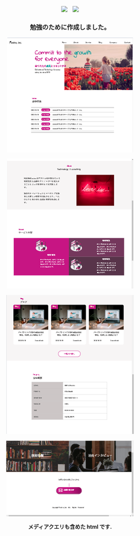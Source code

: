 <p align="center">
    <img src="https://img.shields.io/badge/-Html5-pink.svg?logo=html5&style=plastic">　<img src="https://img.shields.io/badge/-CSS3-blue.svg?logo=css3&style=plastic">
</p>

<h3 align="center"> 勉強のために作成しました。</h3>

<p align="center">
    <img src="sample1.png" alt="スクールのお勉強画面">
</p>

<p align="center">
    <img src="sample2.png" alt="スクールのお勉強画面">
</p>

<p align="center">
    <img src="sample3.png" alt="スクールのお勉強画面">
</p>

<p align="center">
    <img src="sample4.png" alt="スクールのお勉強画面">
</p>

<p align="center"><strong>メディアクエリも含めた html です.</strong></p>
